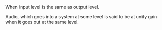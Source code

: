 When input level is the same as output level.

Audio, which goes into a system at some level is said to be at unity gain when it goes out at the same level.